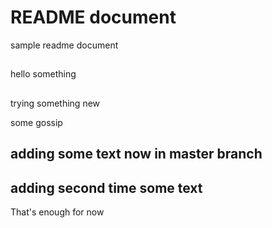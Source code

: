 # README document

sample readme document


##

hello
something

##

trying something new

some gossip

## adding some text now in master branch

## adding second time some text


That's enough for now
